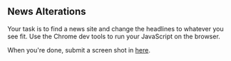 ## News Alterations

Your task is to find a news site and change the headlines to whatever you see fit. Use the Chrome dev tools to run your JavaScript on the browser.

When you're done, submit a screen shot in [here](https://docs.google.com/document/d/1fpfGe01Jm_6Bt5qQ-eTat8i9aqM2QUWD7Gzcc_nVEDw/edit?usp=sharing).
